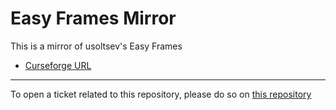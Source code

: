 # Easy Frames Mirror

This is a mirror of usoltsev's Easy Frames

- [Curseforge URL](https://www.curseforge.com/wow/addons/easy-frames)

----

To open a ticket related to this repository, please do so on [this repository](https://github.com/curseforge-mirror/.github)